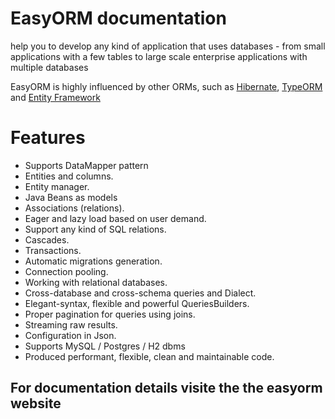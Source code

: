 # EasyORM documentation

help you to develop any kind of application that uses databases - from small applications with a few tables to large scale enterprise applications with multiple databases

EasyORM is highly influenced by other ORMs, such as [Hibernate](http://hibernate.org/orm/), [TypeORM](https://typeorm.io/) and [Entity Framework](https://www.asp.net/entity-framework) 

# Features

- Supports DataMapper pattern
- Entities and columns.
- Entity manager.
- Java Beans as models
- Associations (relations).
- Eager and lazy load based on user demand.
- Support any kind of SQL relations.
- Cascades.
- Transactions.
- Automatic migrations generation.
- Connection pooling.
- Working with relational databases.
- Cross-database and cross-schema queries and Dialect.
- Elegant-syntax, flexible and powerful QueriesBuilders.
- Proper pagination for queries using joins.
- Streaming raw results.
- Configuration in Json.
- Supports MySQL / Postgres / H2 dbms
- Produced performant, flexible, clean and maintainable code.

## For documentation details visite the the easyorm website
